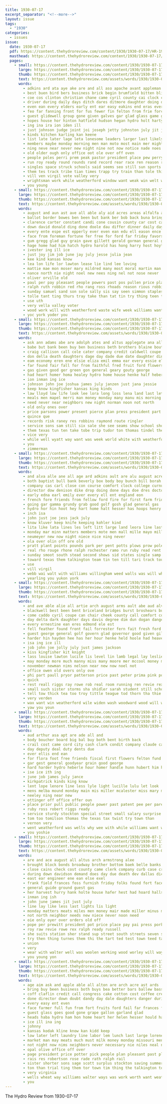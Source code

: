 ```yaml
---
title: 1930-07-17
excerpt_separator: "<!--more-->"
layout: issue
tags:
  - "1930"
categories:
  - issues
issue:
  date: 1930-07-17
  pdf: https://content.thehydroreview.com/content/1930/1930-07-17/HR-1930-07-17.pdf
  masthead: https://content.thehydroreview.com/content/1930/1930-07-17/masthead/HR-1930-07-17.jpg
  pages:
    - small: https://content.thehydroreview.com/content/1930/1930-07-17/small/HR-1930-07-17-01.jpg
      large: https://content.thehydroreview.com/content/1930/1930-07-17/large/HR-1930-07-17-01.jpg
      thumb: https://content.thehydroreview.com/content/1930/1930-07-17/thumbnails/HR-1930-07-17-01.jpg
      text: https://content.thehydroreview.com/assets/words/1930/1930-07-17/HR-1930-07-17-01.txt
      words:
        - adkins ard ata aye ake are and all aso apache avant appleman age alva ang ann ave aid
        - best buen bird bers business brick begin brumfield bitten blind bill buttram boys baily boe balance boucher back both bons buy been beg bou bixler body bible big bomar bank below but born baud bandy bay bradley bridgeport brother bein brings beaver bethany bushyhead bigger better
        - coe cos clinton christian chane came cyril county cai clock count cane capi cause church cove coupe cher cotton class churches city course can cash cast car con custer cee carl company caddo canyon cater cruce chris cares cecil come
        - driver during daily days ditch dares ditmore daughter doing day denny davis doubt der down differ dolf door dum dav demoe
        - even ean every elders early ent ear easy eakins end eras ever else ene ember ela
        - feo far fanning front for fus fewer fin felton from frie force frederick fair found fran field few fred feld ford finger fos fan free friday frank first
        - guest glidewell group gone given galves gar glad glass game gore good geary general governor golf
        - hopes house hor hinton hatfield hudson hegan hydro holt harty her hen had hill hot him half heres henry holes has horn heis harris home
        - ing ina ira ion iden ill
        - just johnson judge joint joi joseph jetty johnston july jit john
        - kinds kitchen karling kan keene
        - list late later lage leta lonesome leaders larger last likely long latham law les lock lowe lie lotto lay let lee letter light
        - members maybe monday morning men man moto most main mer might miller murray mia mora moree much may method made march moore mis many matter mote mut more miss
        - ning neve near never new night nine not now notice nade noes news neal
        - old older ough only office oot ole over off oven
        - people poles perri prem peak pastor president place pew perry par past pool pass pine pump pent paa park pace pic poe pai plate
        - run roy ready round rounds rand record rear race ren reason records ree row running ross reno rate
        - singles space struck schools said seems seo still sun sports shi states start severa scott standing schoo special see shawnee stand sein sanden summer sock six sister second say soon strong storm sam speech such school street sheen she side sider string score stewart sin sith saturday shaw state sunday
        - them tes track tribe tian times trapp try train than tole thi too then test taylor tan toward ton till thomas tum tone town tas tia teas toy tite trom ted title tor the thet tat ten tina
        - vill ven virgil vote valley very
        - wrightsman work while weatherford window want weak win welt working west withers went wish why wallace wines wyatt weather wil weeks way walton well walter with worst wee will waterman was week wiens
        - you young
    - small: https://content.thehydroreview.com/content/1930/1930-07-17/small/HR-1930-07-17-02.jpg
      large: https://content.thehydroreview.com/content/1930/1930-07-17/large/HR-1930-07-17-02.jpg
      thumb: https://content.thehydroreview.com/content/1930/1930-07-17/thumbnails/HR-1930-07-17-02.jpg
      text: https://content.thehydroreview.com/assets/words/1930/1930-07-17/HR-1930-07-17-02.txt
      words:
        - august and aun ast ave all able aly aid acres areas alfalfa aleck anna adley amos ann ale are
        - ballot border bowes ben been but bank ber bob back buna bring best business band blum bread bassler bell brought bile bill bal baby beulah
        - clarence carter constant candi cone cousin county car cost calvert company chance crane cal choice cook city cam can con clerk carl court cation cassil cope colony comanche canyon congress cream
        - down david donald ding done doole dau differ dinner daily day duni
        - every ente espe est epperly ever even ean edu ell eason ence epper early ely
        - face from foreman fortune fer free for ford far friday favors foote friend forde forget found frost fleeman forest frank fede friends fay
        - gum gregg glad guy grain gave gillett gerald gorman general green goes german gloyd
        - hage home had him hatch hydro harold has hong harry host hoyt harris her harley hot house hinton hands hum hafer har hag hope hughes hay helen hon hughe
        - ivester ing ill ice
        - just joy jim job june jay july jesse julia jean
        - kee kind kansas know
        - lea lon life lor lawton lease lie lind lee loving
        - mattie mae mon moser mary mildred many most moral martin man method mith made miss more mille mose money mis mulder mond may mar monday mont meals mckee marriage must
        - nance north nie night noel new nees ning nel not nose never
        - oliver orville old
        - paul per pay pleasant people powers past pos pullen price place present pitzer pauline par power phoenix pies pool policy parent paper
        - ralph ruth robbin red rho rang ross rhoads reason rious robbins reasons ready roy reno ruby
        - sunday samuel sand son sole sally sis say seen simmon staples south snyder sister secret shelby sine saturday stock set sheriff sper sunda shee sylvester simpson state smith subject service sharp start she susie sun supply special saw supper
        - tolle tant ting thurs tray take than tat tin try thing teen trust ton tim the tex
        - use uth
        - very vella valley voter
        - wood work will with weatherford waste wife week williams want willis washington was wish while wil why wake willeford went weather watson
        - yoc york yoder you
    - small: https://content.thehydroreview.com/content/1930/1930-07-17/small/HR-1930-07-17-03.jpg
      large: https://content.thehydroreview.com/content/1930/1930-07-17/large/HR-1930-07-17-03.jpg
      thumb: https://content.thehydroreview.com/content/1930/1930-07-17/thumbnails/HR-1930-07-17-03.jpg
      text: https://content.thehydroreview.com/assets/words/1930/1930-07-17/HR-1930-07-17-03.txt
      words:
        - ask ann adams abe are adolph ates and altus applegate ana all apache august
        - babe but bank been buy ben business beth brothers blaine bout bell bradley bumpers bring barre back bors bristow born brother brown bobby
        - craig callison call cole cater company credit caldwell coupe care comes copes constant cost col car clinton card church can cry city caddo clayton cald come charles cone crawford
        - don della death daughters dage day dade due date daughter dine dungan donald days dinner dakota diner
        - eam economy eren ene elsie eliza emil emma ear every essie ellis ery edd elmer end
        - far found fair fall for from faithful fred fruit ford flowers falls friends frank farm frieda
        - gas given good ger green gon general geary gouty george
        - had heart homer homa healey hydro home house henke half heberle havel hinton her how husband has habit howe
        - ion inman ing ice
        - johnson john joe joshua james july janzen just jana jessie
        - keep know kingfisher kansas king kinds
        - law lloyd low life look lee lora long loss lena land last let love large little
        - meals men mapel merri man money monday many manu mis morning marcrum most merrifield mon miss miller miles mccully martha more moses meg made mae march million
        - need never near neighbors new night norman noon not north
        - old only ones over
        - price parsons power present pierce plan press president part per police place
        - quince que
        - records risk raney res robbins raymond route ringler
        - service sons sam still six sale she see seams show school shown sister september sense star saturday scott sunday sells stand sae sedan save son stephenson spare speed sales
        - them texas tun ten take tobe trip tudor ton thomas tindel the tank
        - vice very
        - while well wyatt way want was week world white with weatherford work will wells warren went wife why
        - you
        - zimmerman
    - small: https://content.thehydroreview.com/content/1930/1930-07-17/small/HR-1930-07-17-04.jpg
      large: https://content.thehydroreview.com/content/1930/1930-07-17/large/HR-1930-07-17-04.jpg
      thumb: https://content.thehydroreview.com/content/1930/1930-07-17/thumbnails/HR-1930-07-17-04.jpg
      text: https://content.thehydroreview.com/assets/words/1930/1930-07-17/HR-1930-07-17-04.txt
      words:
        - and alva alle ane all age ard adkins ault are alu august acre austin aus agro
        - both baptist bull bank beverly box body boy bunch bill borah but bel bath bottom been barn blue brug boys best back
        - company cas carl close con course comfort clock college curnutt care call county callon count conaty can city cage comi cool cold coolidge come cope colorado
        - director dow denison dike drop doing done days doe dres doctor duke ded dos divine day detore does
        - early edna earl emily ever every ell ent england eon
        - french fore friends from fellow ford fire for first farm friday foe full felt felton fust fun floyd fellows favor few finder fon fort fine faith folks frank
        - going gar gamma grundy grab good golf gosh glad general gas
        - hydro hor hin hoot hey hart home halt hesser has hoops henry hinton homa how hardware hie hot hume held house hiram hills had her hou him hoover hay
        - inch isa
        - john just joe jess jack july
        - know kluver keep knife keeping kohler kind
        - lita like lata lines les left litt large land leora line last light let
        - monday mar minn matters members mote men mall mille mayo miller man miles much mur more miss
        - neumeyer new now night niece nice ning never
        - ola over olin off ore old
        - pratt plant points pounds park per pent potts plows prow pole place pion plumber payne price pair perry pai pin picking paul pie parsons pleasant plan pier part pay
        - real rho rouge rhone ralph rochester ramo run ruby read rent rew record room rat rogers rad roan reno rolling rie roy
        - sunday smoot south stead second shows sid states single samp saturday simmons stewart small short standard state store sister seo sell sau said shall send see som sami sund swartzendruber school sale summer supper
        - toward texas them talkington team tin ten till tari track tour take test tate thomas thing tenn thom tee the than trom ting thon
        - use
        - vill virgil
        - webb wai walt with williams willingham weed walls was will white ware week wear waterman work walker winter wen write west well went watch while why
        - yearling you yukon york
    - small: https://content.thehydroreview.com/content/1930/1930-07-17/small/HR-1930-07-17-05.jpg
      large: https://content.thehydroreview.com/content/1930/1930-07-17/large/HR-1930-07-17-05.jpg
      thumb: https://content.thehydroreview.com/content/1930/1930-07-17/thumbnails/HR-1930-07-17-05.jpg
      text: https://content.thehydroreview.com/assets/words/1930/1930-07-17/HR-1930-07-17-05.txt
      words:
        - and ave able alie all artie arch august arms ault abe aud alva alvin aid arthur are amos
        - blackwell best been bent briceland bridges burst broshears butterfield bart breeze bridgeport ballot burns began both beech beecher bar bring back brand beams baby barr body berry bony but blaine big ben borrow
        - come caddo cyril coupe can chair cheek county call comfort count cowden cordell cap cattle coach car city chance cheyenne con center coffin condi came
        - day delta dark daughter days davis degree dim dun dogan danger due dodge
        - every ernestine ean eres edmond ele est
        - fell feather found front fail forrester fern fait fresh ford foot folks frank frost full for flower friday felt faster floor fletcher first favor fig from farm fried fields frie face few fear
        - guest george general golf govern glad governor good given gilliam geary grove
        - harder hin hayden hee has her hour henke held hoole had heaven hell herndon hie hydro home hinton hough hands hol hai heart hatfield hudson him husband house how howard
        - isa ing ice ill
        - job john joe jolly july just james jackson
        - kiss kingfisher kit knight
        - lass louise lawton lucile lis level lin lamb legal lay leslie little lett lent lind long lights lall lonergan lee lard law loring look las lea life ley lier
        - may monday more much manny miss many moore mer mccool money mules model mauk meats marriage maud mingle maxwell man marry mins meade moment mature muni mcalester manning miller
        - november newman nims nelson near new now noel not
        - office owen old overs only ove
        - phi part paull pryor patterson price past peter prima pink poppy plants pitzer pee
        - quick
        - rest reall riggs ray rowe rob real room running ren revie rexroat
        - small such sister storms sha shidler sarah student still school spalding south slow stovall sunday sue stewart sunda store square show sie saturday string salmon supper state sayre stand seem stilwell stunz sum she sit six shore soon shell strong summer stine springs street
        - tell tow thick tea too troy tittle teague tod thorn tha thie take ture tine them the tate tie toi ton tears tian tom tek tain than
        - very verden
        - wax want win weatherford wile widen wash woodward wood will week was woods word went wear working williams west wil wee with wickman wilson willie work
        - yaw you youn
    - small: https://content.thehydroreview.com/content/1930/1930-07-17/small/HR-1930-07-17-06.jpg
      large: https://content.thehydroreview.com/content/1930/1930-07-17/large/HR-1930-07-17-06.jpg
      thumb: https://content.thehydroreview.com/content/1930/1930-07-17/thumbnails/HR-1930-07-17-06.jpg
      text: https://content.thehydroreview.com/assets/words/1930/1930-07-17/HR-1930-07-17-06.txt
      words:
        - aud arthur asa apt are ade all and
        - body boucher board big bal buy both bent birth back
        - crail cost came cord city cash clark condit company claude caddo can clerk car county cas current
        - day deputy deal duty dents due
        - ever ellis end ean
        - for flora foot free friends fiscal first flowers felton fund frank frances from finger fender
        - gar gest general goodyear grain good george
        - hard harder hydro heberle hour homer handle hunn hubert him hand hafer hadden husband home heidebrecht hamilton health had harris hinton her hon hom holter
        - ise ice ith ing
        - june job james july jance
        - kirkpatrick kinds king know
        - lent lope lenore line less lyle light lucille lulu let look
        - mens melba mound monday main mis miller mcalester miss mary man
        - neeley ning near new
        - ottinger off office offer oun
        - place prior pull public people power past patent pee per parent
        - ruby ross robert riggs ready
        - service sturdy stockton special street small salary surprise scott sell super soon shamrock see sales sunday state sala sen she sale spies sons shape save surplus
        - tom too tomilson thomas the texas tax twist try town than
        - vernon very
        - went weatherford was wells why wee with while williams want will wear working wykert works
        - you yoshie
    - small: https://content.thehydroreview.com/content/1930/1930-07-17/small/HR-1930-07-17-07.jpg
      large: https://content.thehydroreview.com/content/1930/1930-07-17/large/HR-1930-07-17-07.jpg
      thumb: https://content.thehydroreview.com/content/1930/1930-07-17/thumbnails/HR-1930-07-17-07.jpg
      text: https://content.thehydroreview.com/assets/words/1930/1930-07-17/HR-1930-07-17-07.txt
      words:
        - are and ace august all altus arch armstrong alee
        - brought block bonds broadway brother bottom baek belle banks been butler best browne bank boys budge bus business board bhatt beans but back bal brewer
        - close cains check cost county came clerk company curb case cree canyon camping carl class cone chuck coats coffee caddo can champlin cash crank center car city clinton come
        - during down davidson demand does day due death dev dallas dick dallis daughters dye
        - east ear engineer ene ean else exel
        - frank field frances foss furnish friday folks found fort face fund for from
        - general guide ground guest gas
        - her harvest hurry hank holte house hafer hest had hoard halls howe holter hamburger has home hatfield him hydro hom
        - inman ing ish
        - john june james jit just july
        - line lay like less last lights lis light
        - monday matters meats miles men money mair made miller minus mains main market more meal
        - not north neighbor needs new niece never noon need
        - oie only oyer over orders old off
        - pope per prewitt president pot price place pay pai press pork
        - roy raw revie rowe rex ralph ready russell
        - she suits station sher stand sup street south streets seven sell stocks side said samules service supply subject surplus sunda soap son sever six suit sand sister save stock sweet speck
        - try then thing turnes them thi the tart ted test town teed tay texas trip
        - union
        - very
        - wear with walter well was woolen working wood worley will wayne went worth west wilhelm
        - you young yon
    - small: https://content.thehydroreview.com/content/1930/1930-07-17/small/HR-1930-07-17-08.jpg
      large: https://content.thehydroreview.com/content/1930/1930-07-17/large/HR-1930-07-17-08.jpg
      thumb: https://content.thehydroreview.com/content/1930/1930-07-17/thumbnails/HR-1930-07-17-08.jpg
      text: https://content.thehydroreview.com/assets/words/1930/1930-07-17/HR-1930-07-17-08.txt
      words:
        - age aim ask and apple able all alton are arch acre ast ards
        - bring buy been business both buys bea better bars ballew bassler best bologna board bradley butter bulk blanchard but
        - coff claflin credit call congress cake cotton cost coffee crea cheese cream chittenden choice
        - done director down doubt dandy day dale daughters danger during does dollar
        - every easy ent even
        - face farmer full fun from fort fruits ford fail far frances faith for farm friday fresh first felton
        - guest glass goes good gone grape gallon garland glad
        - heads haba hydro ham hon home heart her helen hesser hould hatfield had harder has hammer hoover him helm
        - ice ill ina ing
        - johnny
        - kansas kodak kline know kan kidd keep
        - low later left laundry line labor lem lunch last large lorene liegl lower law lis lian little lemon lot let
        - market man may meats much must milk money monday missouri men many mote more martha most
        - not night now nims neighbors never necessary nie niles neal new
        - opal olive office off over
        - page president price potter pick people plan pleasant past plant pink present peach pork
        - rais res robertson rose rade rath ralph rail
        - sister shorter sons sage scott surplus stockton saving summer state see shape smith servi stone salm stange sunday soon store slight stock sense service sas save
        - ton than trial ting them tor town tim thing the talkington too thurs tren texas take try then times tea
        - very virginia
        - wells wheat way williams walter ways was work worth want weather week will with wate wilhelm weatherford
        - you
---
```


The Hydro Review from 1930-07-17

<!--more-->

